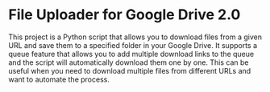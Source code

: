 # File Uploader for Google Drive 2.0
 This project is a Python script that allows you to download files from a given URL and save them to a specified folder in your Google Drive. It supports a queue feature that allows you to add multiple download links to the queue and the script will automatically download them one by one. This can be useful when you need to download multiple files from different URLs and want to automate the process.
